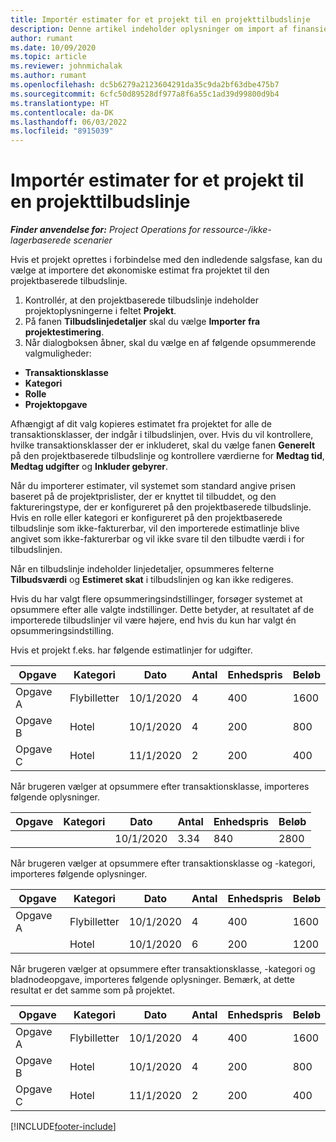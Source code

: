 ```yaml
---
title: Importér estimater for et projekt til en projekttilbudslinje
description: Denne artikel indeholder oplysninger om import af finansielle estimater fra et projekt til en projekttilbudslinje.
author: rumant
ms.date: 10/09/2020
ms.topic: article
ms.reviewer: johnmichalak
ms.author: rumant
ms.openlocfilehash: dc5b6279a2123604291da35c9da2bf63dbe475b7
ms.sourcegitcommit: 6cfc50d89528df977a8f6a55c1ad39d99800d9b4
ms.translationtype: HT
ms.contentlocale: da-DK
ms.lasthandoff: 06/03/2022
ms.locfileid: "8915039"
---
```

# <a name="import-estimates-for-a-project-to-a-project-quote-line"></a>Importér estimater for et projekt til en projekttilbudslinje

_**Finder anvendelse for:** Project Operations for ressource-/ikke-lagerbaserede scenarier_


Hvis et projekt oprettes i forbindelse med den indledende salgsfase, kan du vælge at importere det økonomiske estimat fra projektet til den projektbaserede tilbudslinje.

1. Kontrollér, at den projektbaserede tilbudslinje indeholder projektoplysningerne i feltet **Projekt**.
2. På fanen **Tilbudslinjedetaljer** skal du vælge **Importer fra projektestimering**.
3. Når dialogboksen åbner, skal du vælge en af følgende opsummerende valgmuligheder:

  - **Transaktionsklasse**
  - **Kategori**
  - **Rolle** 
  - **Projektopgave**

Afhængigt af dit valg kopieres estimatet fra projektet for alle de transaktionsklasser, der indgår i tilbudslinjen, over. Hvis du vil kontrollere, hvilke transaktionsklasser der er inkluderet, skal du vælge fanen **Generelt** på den projektbaserede tilbudslinje og kontrollere værdierne for **Medtag tid**, **Medtag udgifter** og **Inkluder gebyrer**.

Når du importerer estimater, vil systemet som standard angive prisen baseret på de projektprislister, der er knyttet til tilbuddet, og den faktureringstype, der er konfigureret på den projektbaserede tilbudslinje. Hvis en rolle eller kategori er konfigureret på den projektbaserede tilbudslinje som ikke-fakturerbar, vil den importerede estimatlinje blive angivet som ikke-fakturerbar og vil ikke svare til den tilbudte værdi i for tilbudslinjen.

Når en tilbudslinje indeholder linjedetaljer, opsummeres felterne **Tilbudsværdi** og **Estimeret skat** i tilbudslinjen og kan ikke redigeres.

Hvis du har valgt flere opsummeringsindstillinger, forsøger systemet at opsummere efter alle valgte indstillinger. Dette betyder, at resultatet af de importerede tilbudslinjer vil være højere, end hvis du kun har valgt én opsummeringsindstilling.

Hvis et projekt f.eks. har følgende estimatlinjer for udgifter.

| Opgave | Kategori | Dato | Antal | Enhedspris | Beløb |
| --- | --- | --- | --- | --- | --- |
| Opgave A | Flybilletter | 10/1/2020 | 4 | 400 | 1600 |
| Opgave B | Hotel | 10/1/2020 | 4 | 200 | 800 |
| Opgave C | Hotel | 11/1/2020 | 2 | 200 | 400 |

Når brugeren vælger at opsummere efter transaktionsklasse, importeres følgende oplysninger.

| Opgave | Kategori | Dato | Antal | Enhedspris | Beløb |
| --- | --- | --- | --- | --- | --- |
| | | 10/1/2020 | 3.34 | 840 | 2800 |

Når brugeren vælger at opsummere efter transaktionsklasse og -kategori, importeres følgende oplysninger.

| Opgave | Kategori | Dato | Antal | Enhedspris | Beløb |
| --- | --- | --- | --- | --- | --- |
| Opgave A | Flybilletter | 10/1/2020 | 4 | 400 | 1600 |
| | Hotel | 10/1/2020 | 6 | 200 | 1200 |

Når brugeren vælger at opsummere efter transaktionsklasse, -kategori og bladnodeopgave, importeres følgende oplysninger. Bemærk, at dette resultat er det samme som på projektet.

| Opgave | Kategori | Dato | Antal | Enhedspris | Beløb |
| --- | --- | --- | --- | --- | --- |
| Opgave A | Flybilletter | 10/1/2020 | 4 | 400 | 1600 |
| Opgave B | Hotel | 10/1/2020 | 4 | 200 | 800 |
| Opgave C | Hotel | 11/1/2020 | 2 | 200 | 400 |


[!INCLUDE[footer-include](../includes/footer-banner.md)]
